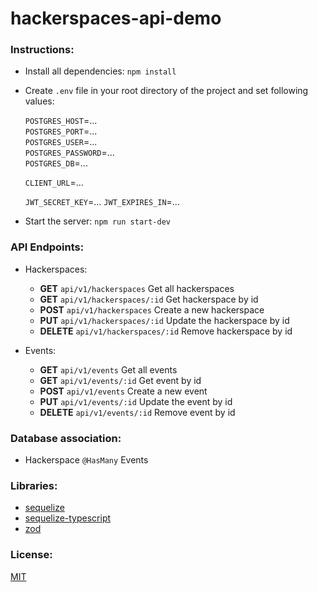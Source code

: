 # hackerspaces-api-demo  
    
### Instructions:
- Install all dependencies: ```npm install``` 
- Create ```.env``` file in your root directory of the project and set following values:    
     
    ```POSTGRES_HOST```=...    
    ```POSTGRES_PORT```=...    
    ```POSTGRES_USER```=...    
    ```POSTGRES_PASSWORD```=...   
    ```POSTGRES_DB```=...   
        
    ```CLIENT_URL```=...   
        
    ```JWT_SECRET_KEY```=...
    ```JWT_EXPIRES_IN```=...   
         
- Start the server: ```npm run start-dev```
  
### API Endpoints:
    
- Hackerspaces:
    - **GET** ```api/v1/hackerspaces``` Get all hackerspaces      
    - **GET** ```api/v1/hackerspaces/:id``` Get hackerspace by id   
    - **POST** ```api/v1/hackerspaces``` Create a new hackerspace   
    - **PUT** ```api/v1/hackerspaces/:id``` Update the hackerspace by id   
    - **DELETE** ```api/v1/hackerspaces/:id``` Remove hackerspace by id  
        
- Events:
    - **GET** ```api/v1/events``` Get all events      
    - **GET** ```api/v1/events/:id``` Get event by id   
    - **POST** ```api/v1/events``` Create a new event     
    - **PUT** ```api/v1/events/:id``` Update the event by id   
    - **DELETE** ```api/v1/events/:id``` Remove event by id  
        
### Database association:
- Hackerspace ```@HasMany``` Events
    
### Libraries: 
- [sequelize](https://github.com/sequelize/sequelize)   
- [sequelize-typescript](https://github.com/sequelize/sequelize-typescript)   
- [zod](https://github.com/colinhacks/zod)    
     
### License:     
[MIT](/LICENSE)